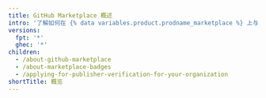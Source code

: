 ```yaml
---
title: GitHub Marketplace 概述
intro: '了解如何在 {% data variables.product.prodname_marketplace %} 上与 {% data variables.product.company_short %} 社区分享您的应用程序或操作。'
versions:
  fpt: '*'
  ghec: '*'
children:
  - /about-github-marketplace
  - /about-marketplace-badges
  - /applying-for-publisher-verification-for-your-organization
shortTitle: 概览
---
```


